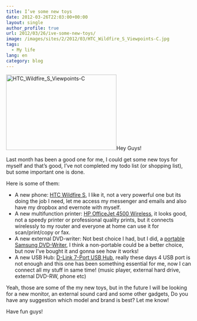 ```yaml
---
title: I’ve some new toys
date: 2012-03-26T22:03:00+00:00
layout: single
author_profile: true
url: 2012/03/26/ive-some-new-toys/
image: /images/sites/2/2012/03/HTC_Wildfire_S_Viewpoints-C.jpg
tags:
  - My life
lang: en
category: blog
---
```

[<img class="alignright size-medium wp-image-178" alt="HTC_Wildfire_S_Viewpoints-C" src="/images/2012/03/HTC_Wildfire_S_Viewpoints-C-300x205.jpg" width="300" height="205" srcset="/images/sites/2/2012/03/HTC_Wildfire_S_Viewpoints-C-300x205.jpg 300w, /images/sites/2/2012/03/HTC_Wildfire_S_Viewpoints-C-1024x702.jpg 1024w, /images/sites/2/2012/03/HTC_Wildfire_S_Viewpoints-C.jpg 1218w" sizes="(max-width: 300px) 100vw, 300px" />](/images/2012/03/HTC_Wildfire_S_Viewpoints-C.jpg)Hey Guys!

Last month has been a good one for me, I could get some new toys for myself and that’s good, I’ve not completed my todo list (or shopping list), but some important one is done.

Here is some of them:

  * A new phone: <a href="http://en.wikipedia.org/wiki/HTC_Wildfire_S" target="_blank">HTC Wildfire S</a>, I like it, not a very powerful one but its doing the job I need, let me access my messenger and emails and also have my dropbox and evernote with myself.
  * A new multifunction printer: <a href="http://www.amazon.com/HP-Officejet-Wireless-CN547A-B1H/dp/B0036TGGJG" target="_blank">HP OfficeJet 4500 Wireless</a>, it looks good, not a speedy printer or professional quality prints, but it connects wirelessly to my router and everyone at home can use it for scan/print/copy or fax.
  * A new external DVD-writer: Not best choice I had, but I did, a <a href="http://www.amazon.co.uk/Samsung-SE-208AB-Portable-External-Writer/dp/B005N2UE2O" target="_blank">portable Samsung DVD-Writer</a>, I think a non-portable could be a better choice, but now I’ve bought it and gonna see how it works!
  * A new USB Hub: <a href="http://www.dlink.com/products/?pid=149" target="_blank">D-Link 7-Port USB Hub</a>, really these days 4 USB port is not enough and this one has been something essential for me, now I can connect all my stuff in same time! (music player, external hard drive, external DVD-RW, phone etc)

Yeah, those are some of the my new toys, but in the future I will be looking for a new monitor, an external sound card and some other gadgets, Do you have any suggestion which model and brand is best? Let me know!

Have fun guys!